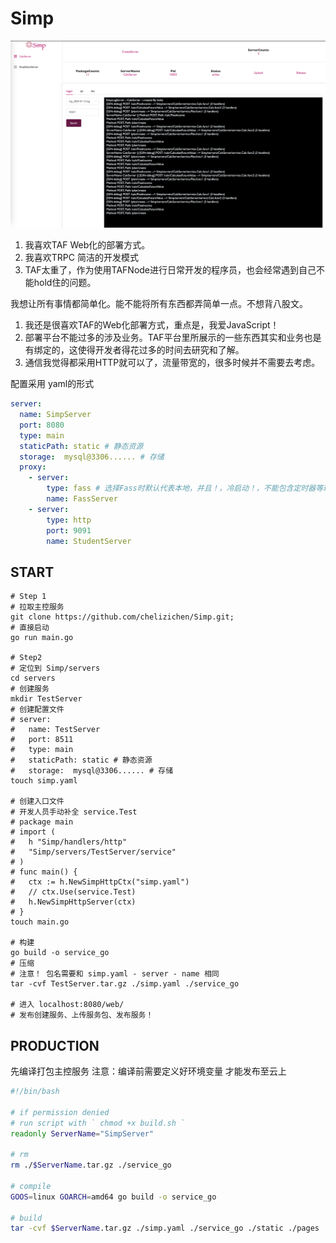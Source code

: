# Simp

<img src="./static/img/main_control.png" />

1. 我喜欢TAF Web化的部署方式。
2. 我喜欢TRPC 简洁的开发模式
3. TAF太重了，作为使用TAFNode进行日常开发的程序员，也会经常遇到自己不能hold住的问题。

我想让所有事情都简单化。能不能将所有东西都弄简单一点。不想背八股文。

1. 我还是很喜欢TAF的Web化部署方式，重点是，我爱JavaScript！
2. 部署平台不能过多的涉及业务。TAF平台里所展示的一些东西其实和业务也是有绑定的，这使得开发者得花过多的时间去研究和了解。
3. 通信我觉得都采用HTTP就可以了，流量带宽的，很多时候并不需要去考虑。

配置采用 yaml的形式

````yaml
server:
  name: SimpServer
  port: 8080
  type: main
  staticPath: static # 静态资源
  storage:  mysql@3306...... # 存储
  proxy:
    - server:
        type: fass # 选择Fass时默认代表本地，并且！，冷启动！，不能包含定时器等玩意，
        name: FassServer
    - server:
        type: http
        port: 9091
        name: StudentServer
````

## START

````shell
# Step 1
# 拉取主控服务 
git clone https://github.com/chelizichen/Simp.git;
# 直接启动
go run main.go

# Step2
# 定位到 Simp/servers
cd servers
# 创建服务
mkdir TestServer
# 创建配置文件
# server:
#   name: TestServer
#   port: 8511
#   type: main
#   staticPath: static # 静态资源
#   storage:  mysql@3306...... # 存储
touch simp.yaml

# 创建入口文件
# 开发人员手动补全 service.Test 
# package main
# import (
# 	h "Simp/handlers/http"
# 	"Simp/servers/TestServer/service"
# )
# func main() {
# 	ctx := h.NewSimpHttpCtx("simp.yaml")
# 	// ctx.Use(service.Test)
# 	h.NewSimpHttpServer(ctx)
# }
touch main.go

# 构建
go build -o service_go
# 压缩 
# 注意！ 包名需要和 simp.yaml - server - name 相同
tar -cvf TestServer.tar.gz ./simp.yaml ./service_go

# 进入 localhost:8080/web/
# 发布创建服务、上传服务包、发布服务！

````

## PRODUCTION

先编译打包主控服务
注意：编译前需要定义好环境变量
才能发布至云上

````sh
#!/bin/bash  

# if permission denied
# run script with ` chmod +x build.sh ` 
readonly ServerName="SimpServer"

# rm
rm ./$ServerName.tar.gz ./service_go

# compile
GOOS=linux GOARCH=amd64 go build -o service_go

# build
tar -cvf $ServerName.tar.gz ./simp.yaml ./service_go ./static ./pages
````
